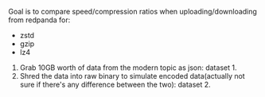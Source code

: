 <!-- Related to https://app.clickup.com/t/21gbxpc -->

Goal is to compare speed/compression ratios when uploading/downloading from redpanda for:

- zstd
- gzip
- lz4

1. Grab 10GB worth of data from the modern topic as json: dataset 1.
2. Shred the data into raw binary to simulate encoded data(actually not sure if there's any difference between the two): dataset 2.





